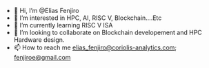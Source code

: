 - 👋 Hi, I’m @Elias Fenjiro
- 👀 I’m interested in HPC, AI, RISC V, Blockchain....Etc
- 🌱 I’m currently learning RISC V ISA
- 💞️ I’m looking to collaborate on Blockchain developement and HPC Hardware design.
- 📫 How to reach me elias_fenjiro@coriolis-analytics.com; fenjiroe@gmail.com

<!---
fenjiro/fenjiro is a ✨ special ✨ repository because its `README.md` (this file) appears on your GitHub profile.
You can click the Preview link to take a look at your changes.
--->
